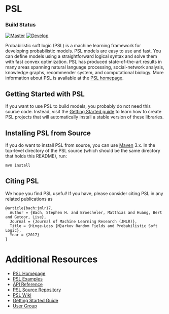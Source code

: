 PSL
===

### Build Status
[![Master](https://github.com/linqs/psl/actions/workflows/build-test.yml/badge.svg?branch=master)](https://github.com/linqs/psl/actions/workflows/build-test.yml)
[![Develop](https://github.com/linqs/psl/actions/workflows/build-test.yml/badge.svg?branch=develop)](https://github.com/linqs/psl/actions/workflows/build-test.yml)

Probabilistic soft logic (PSL) is a machine learning framework for developing probabilistic models.
PSL models are easy to use and fast.
You can define models using a straightforward logical syntax and solve them with fast convex optimization.
PSL has produced state-of-the-art results in many areas spanning natural language processing, social-network analysis, knowledge graphs, recommender system, and computational biology.
More information about PSL is available at the [PSL homepage](https://psl.linqs.org).

Getting Started with PSL
------------------------

If you want to use PSL to build models, you probably do not need this source code.
Instead, visit the [Getting Started guide](https://psl.linqs.org/blog/2018/07/15/getting-started-with-psl.html) to learn how to create PSL projects that will automatically install a stable version of these libraries.

Installing PSL from Source
--------------------------

If you do want to install PSL from source, you can use [Maven](https://maven.apache.org/) 3.x.
In the top-level directory of the PSL source (which should be the same directory that holds this README), run:
```sh
mvn install
```

Citing PSL
----------

We hope you find PSL useful!
If you have, please consider citing PSL in any related publications as
```
@article{bach:jmlr17,
  Author = {Bach, Stephen H. and Broecheler, Matthias and Huang, Bert and Getoor, Lise},
  Journal = {Journal of Machine Learning Research (JMLR)},
  Title = {Hinge-Loss {M}arkov Random Fields and Probabilistic Soft Logic},
  Year = {2017}
}
```

Additional Resources
====================
- [PSL Homepage](https://psl.linqs.org)
- [PSL Examples](https://github.com/linqs/psl-examples)
- [API Reference](https://psl.linqs.org/api/)
- [PSL Source Repository](https://github.com/linqs/psl)
- [PSL Wiki](https://psl.linqs.org/wiki/)
- [Getting Started Guide](https://psl.linqs.org/blog/2018/07/15/getting-started-with-psl.html)
- [User Group](https://groups.google.com/forum/#!forum/psl-users)
